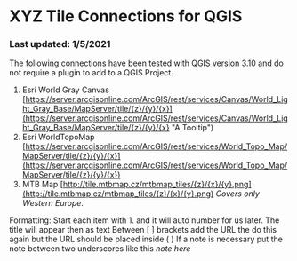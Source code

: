 # XYZ Tile Connections for QGIS

### Last updated: 1/5/2021

The following connections have been tested with QGIS version 3.10 and do not require a plugin to add to a QGIS Project.


1. Esri World Gray Canvas [https://server.arcgisonline.com/ArcGIS/rest/services/Canvas/World_Light_Gray_Base/MapServer/tile/{z}/{y}/{x}](https://server.arcgisonline.com/ArcGIS/rest/services/Canvas/World_Light_Gray_Base/MapServer/tile/{z}/{y}/{x} "A Tooltip")
1. Esri WorldTopoMap [https://server.arcgisonline.com/ArcGIS/rest/services/World_Topo_Map/MapServer/tile/{z}/{y}/{x}](https://server.arcgisonline.com/ArcGIS/rest/services/World_Topo_Map/MapServer/tile/{z}/{y}/{x})
1. MTB Map [http://tile.mtbmap.cz/mtbmap_tiles/{z}/{x}/{y}.png](http://tile.mtbmap.cz/mtbmap_tiles/{z}/{x}/{y}.png) _Covers only Western Europe_.

Formatting:
Start each item with 1. and it will auto number for us later. 
The title will appear then as text
Between [ ] brackets add the URL the do this again but the URL should be placed inside ( )
If a note is necessary put the note between two underscores like this  _note here_

